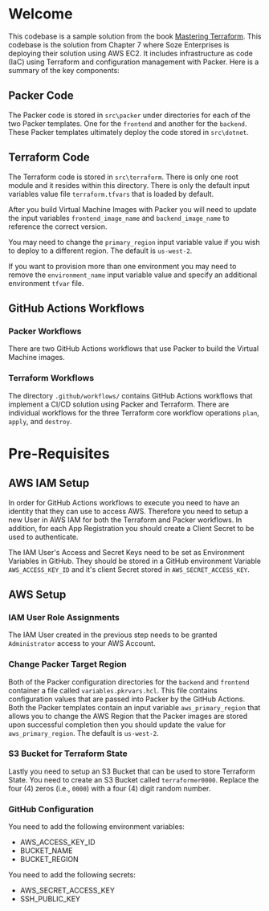 # Welcome

This codebase is a sample solution from the book [Mastering Terraform](https://amzn.to/3XNjHhx). This codebase is the solution from Chapter 7 where Soze Enterprises is deploying their solution using AWS EC2. It includes infrastructure as code (IaC) using Terraform and configuration management with Packer. Here is a summary of the key components:

## Packer Code

The Packer code is stored in `src\packer` under directories for each of the two Packer templates. One for the `frontend` and another for the `backend`. These Packer templates ultimately deploy the code stored in `src\dotnet`.

## Terraform Code

The Terraform code is stored in `src\terraform`. There is only one root module and it resides within this directory. There is only the default input variables value file `terraform.tfvars` that is loaded by default.

After you build Virtual Machine Images with Packer you will need to update the input variables `frontend_image_name` and `backend_image_name` to reference the correct version.

You may need to change the `primary_region` input variable value if you wish to deploy to a different region. The default is `us-west-2`.

If you want to provision more than one environment you may need to remove the `environment_name` input variable value and specify an additional environment `tfvar` file.

## GitHub Actions Workflows

### Packer Workflows
There are two GitHub Actions workflows that use Packer to build the Virtual Machine images.

### Terraform Workflows
The directory `.github/workflows/` contains GitHub Actions workflows that implement a CI/CD solution using Packer and Terraform. There are individual workflows for the three Terraform core workflow operations `plan`, `apply`, and `destroy`.

# Pre-Requisites

## AWS IAM Setup

In order for GitHub Actions workflows to execute you need to have an identity that they can use to access AWS. Therefore you need to setup a new User in AWS IAM for both the Terraform and Packer workflows. In addition, for each App Registration you should create a Client Secret to be used to authenticate.

The IAM User's Access and Secret Keys need to be set as Environment Variables in GitHub. They should be stored in a GitHub environment Variable `AWS_ACCESS_KEY_ID` and it's client Secret stored in `AWS_SECRET_ACCESS_KEY`.

## AWS Setup

### IAM User Role Assignments

The IAM User created in the previous step needs to be granted `Administrator` access to your AWS Account.

### Change Packer Target Region

Both of the Packer configuration directories for the `backend` and `frontend` container a file called `variables.pkrvars.hcl`. This file contains configuration values that are passed into Packer by the GitHub Actions. Both the Packer templates contain an input variable `aws_primary_region` that allows you to change the AWS Region that the Packer images are stored upon successful completion then you should update the value for `aws_primary_region`. The default is `us-west-2`.

### S3 Bucket for Terraform State

Lastly you need to setup an S3 Bucket that can be used to store Terraform State. You need to create an S3 Bucket called `terraformer0000`. Replace the four (4) zeros (i.e., `0000`) with a four (4) digit random number.

### GitHub Configuration

You need to add the following environment variables:

- AWS_ACCESS_KEY_ID
- BUCKET_NAME
- BUCKET_REGION

You need to add the following secrets:

- AWS_SECRET_ACCESS_KEY
- SSH_PUBLIC_KEY